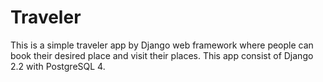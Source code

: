 # Traveler
This is a simple traveler app by Django web framework  where people can book their desired place and visit their places.
This app consist of Django 2.2 with PostgreSQL 4. 
